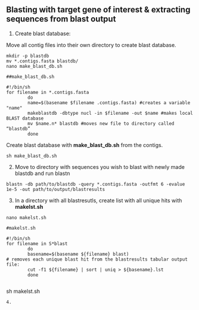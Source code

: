 ## Blasting with target gene of interest & extracting sequences from blast output 

1. Create blast database: 

Move all contig files into their own directory to create blast database. 

```
mkdir -p blastdb 
mv *.contigs.fasta blastdb/
nano make_blast_db.sh
```

```
##make_blast_db.sh

#!/bin/sh
for filename in *.contigs.fasta
        do
        name=$(basename $filename .contigs.fasta) #creates a variable "name"
        makeblastdb -dbtype nucl -in $filename -out $name #makes local BLAST database
        mv $name.n* blastdb #moves new file to directory called “blastdb”
        done
 ```
 Create blast database with **make_blast_db.sh** from the contigs. 
 
 ```
 sh make_blast_db.sh
 ```
 
 2. Move to directory with sequences you wish to blast with newly made blastdb and run blastn
 
 ```
blastn -db path/to/blastdb -query *.contigs.fasta -outfmt 6 -evalue 1e-5 -out path/to/output/blastresults
```
 
 3. In a directory with all blastresutls, create list with all unique hits with **makelst.sh**
 
 ```
 nano makelst.sh
```

```
#makelst.sh

#!/bin/sh
for filename in S*blast
        do
        basename=$(basename ${filename} blast)
# removes each unique blast hit from the blastresults tabular output file:
        cut -f1 ${filename} | sort | uniq > ${basename}.lst
        done
        
```
sh makelst.sh
```
4. 
